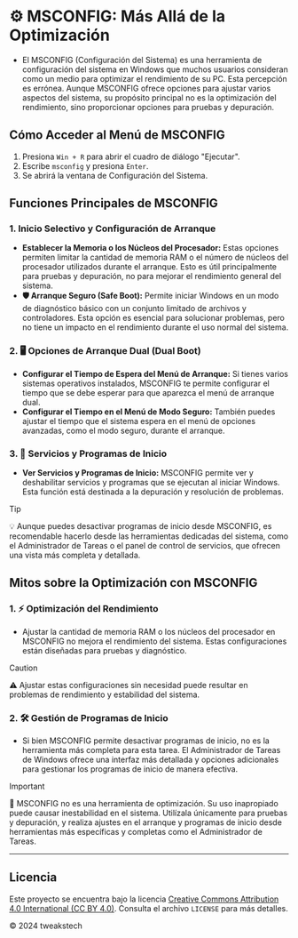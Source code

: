 # ⚙️ MSCONFIG: Más Allá de la Optimización

- El MSCONFIG (Configuración del Sistema) es una herramienta de configuración del sistema en Windows que muchos usuarios consideran como un medio para optimizar el rendimiento de su PC. Esta percepción es errónea. Aunque MSCONFIG ofrece opciones para ajustar varios aspectos del sistema, su propósito principal no es la optimización del rendimiento, sino proporcionar opciones para pruebas y depuración.

## Cómo Acceder al Menú de MSCONFIG

1. Presiona `Win + R` para abrir el cuadro de diálogo "Ejecutar".
2. Escribe `msconfig` y presiona `Enter`.
3. Se abrirá la ventana de Configuración del Sistema.

## Funciones Principales de MSCONFIG

### 1. **Inicio Selectivo y Configuración de Arranque**

- **Establecer la Memoria o los Núcleos del Procesador:** Estas opciones permiten limitar la cantidad de memoria RAM o el número de núcleos del procesador utilizados durante el arranque. Esto es útil principalmente para pruebas y depuración, no para mejorar el rendimiento general del sistema.
- **🛡️ Arranque Seguro (Safe Boot):** Permite iniciar Windows en un modo de diagnóstico básico con un conjunto limitado de archivos y controladores. Esta opción es esencial para solucionar problemas, pero no tiene un impacto en el rendimiento durante el uso normal del sistema.

### 2. **🖥️ Opciones de Arranque Dual (Dual Boot)**

- **Configurar el Tiempo de Espera del Menú de Arranque:** Si tienes varios sistemas operativos instalados, MSCONFIG te permite configurar el tiempo que se debe esperar para que aparezca el menú de arranque dual.
- **Configurar el Tiempo en el Menú de Modo Seguro:** También puedes ajustar el tiempo que el sistema espera en el menú de opciones avanzadas, como el modo seguro, durante el arranque.

### 3. **🔧 Servicios y Programas de Inicio**

- **Ver Servicios y Programas de Inicio:** MSCONFIG permite ver y deshabilitar servicios y programas que se ejecutan al iniciar Windows. Esta función está destinada a la depuración y resolución de problemas.

> [!TIP]
> 💡 Aunque puedes desactivar programas de inicio desde MSCONFIG, es recomendable hacerlo desde las herramientas dedicadas del sistema, como el Administrador de Tareas o el panel de control de servicios, que ofrecen una vista más completa y detallada.

## Mitos sobre la Optimización con MSCONFIG

### 1. **⚡ Optimización del Rendimiento**
   - Ajustar la cantidad de memoria RAM o los núcleos del procesador en MSCONFIG no mejora el rendimiento del sistema. Estas configuraciones están diseñadas para pruebas y diagnóstico.

> [!CAUTION]
> ⚠️ Ajustar estas configuraciones sin necesidad puede resultar en problemas de rendimiento y estabilidad del sistema.

### 2. **🛠️ Gestión de Programas de Inicio**
   - Si bien MSCONFIG permite desactivar programas de inicio, no es la herramienta más completa para esta tarea. El Administrador de Tareas de Windows ofrece una interfaz más detallada y opciones adicionales para gestionar los programas de inicio de manera efectiva.

> [!IMPORTANT]
> 📝 MSCONFIG no es una herramienta de optimización. Su uso inapropiado puede causar inestabilidad en el sistema. Utilízala únicamente para pruebas y depuración, y realiza ajustes en el arranque y programas de inicio desde herramientas más específicas y completas como el Administrador de Tareas.

---

## Licencia

 Este proyecto se encuentra bajo la licencia [Creative Commons Attribution 4.0 International (CC BY 4.0)](https://creativecommons.org/licenses/by/4.0/). Consulta el archivo `LICENSE` para más detalles.

© 2024 tweakstech

